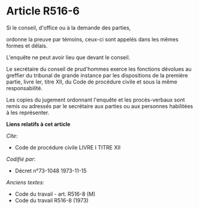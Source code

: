 # Article R516-6

Si le conseil, d'office ou à la demande des parties,

ordonne la preuve par témoins, ceux-ci sont appelés dans les mêmes formes et délais.

L'enquête ne peut avoir lieu que devant le conseil.

Le secrétaire du conseil de prud'hommes exerce les fonctions dévolues au greffier du tribunal de grande instance par les
dispositions de la première partie, livre Ier, titre XII, du Code de procédure civile et sous la même responsabilité.

Les copies du jugement ordonnant l'enquête et les procès-verbaux sont remis ou adressés par le secrétaire aux parties ou aux
personnes habilitées à les représenter.

**Liens relatifs à cet article**

_Cite_:

  - Code de procédure civile LIVRE I TITRE XII

_Codifié par_:

  - Décret n°73-1048 1973-11-15

_Anciens textes_:

  - Code du travail - art. R516-8 (M)
  - Code du travail R516-8 (1973)
